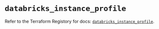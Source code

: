 # `databricks_instance_profile`

Refer to the Terraform Registory for docs: [`databricks_instance_profile`](https://registry.terraform.io/providers/databricks/databricks/1.18.0/docs/resources/instance_profile).
